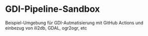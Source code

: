 # GDI-Pipeline-Sandbox

Beispiel-Umgebung für GDI-Autmatisierung mit GitHub Actions und einbezug von ili2db, GDAL, ogr2ogr, etc
